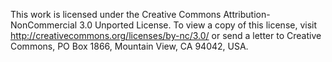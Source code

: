 This work is licensed under the Creative Commons Attribution-NonCommercial 3.0 Unported License. 
To view a copy of this license, visit http://creativecommons.org/licenses/by-nc/3.0/ or send a 
letter to Creative Commons, PO Box 1866, Mountain View, CA 94042, USA.
